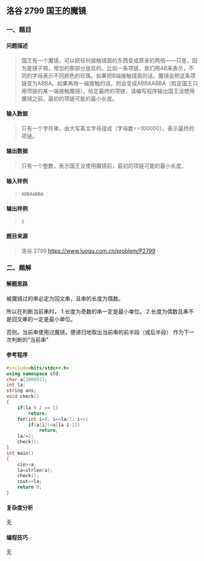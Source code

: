 ## 洛谷 2799  国王的魔镜

### 一、题目

#### 问题描述

> 国王有一个魔镜，可以把任何接触镜面的东西变成原来的两倍——只是，因为是镜子嘛，增加的那部分是反的。比如一条项链，我们用AB来表示，不同的字母表示不同颜色的珍珠。如果把B端接触镜面的话，魔镜会把这条项链变为ABBA。如果再用一端接触的话，则会变成ABBAABBA（假定国王只用项链的某一端接触魔镜）。给定最终的项链，请编写程序输出国王没使用魔镜之前，最初的项链可能的最小长度。

#### 输入数据

> 只有一个字符串，由大写英文字母组成（字母数<=100000），表示最终的项链。

#### 输出数据

> 只有一个整数，表示国王没使用魔镜前，最初的项链可能的最小长度。

#### 输入样例

> ```
> ABBAABBA
> ```

#### 输出样例

> ```
> 2
> ```

#### 题目来源

> 洛谷 2799  https://www.luogu.com.cn/problem/P2799

### 二、题解

#### 解题思路

被魔镜过的串必定为回文串，且串的长度为偶数。

所以在判断当前串时，
1.长度为奇数的串一定是最小单位。
2.长度为偶数且串不是回文串的一定是最小单位。

否则，当前串使用过魔镜，便递归地取出当前串的前半段（或后半段）
作为下一次判断的“当前串”

#### 参考程序

```c++
#include<bits/stdc++.h>
using namespace std;
char a[100002];
int la;
string ans;
void check()
{
	if(la % 2 == 1)
		return;
	for(int i=0; i<=la/2; i++)
		if(a[i]!=a[la-i-1])
			return;
	la/=2;
	check();
}
int main()
{
	cin>>a;
	la=strlen(a);
	check();
	cout<<la;
	return 0;
}
```

#### 复杂度分析

无

#### 编程技巧

无